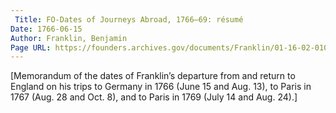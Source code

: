 ```yaml
---
 Title: FO-Dates of Journeys Abroad, 1766–69: résumé
Date: 1766-06-15
Author: Franklin, Benjamin
Page URL: https://founders.archives.gov/documents/Franklin/01-16-02-0103
---
```


[Memorandum of the dates of Franklin’s departure from and return to England on his trips to Germany in 1766 (June 15 and Aug. 13), to Paris in 1767 (Aug. 28 and Oct. 8), and to Paris in 1769 (July 14 and Aug. 24).]

